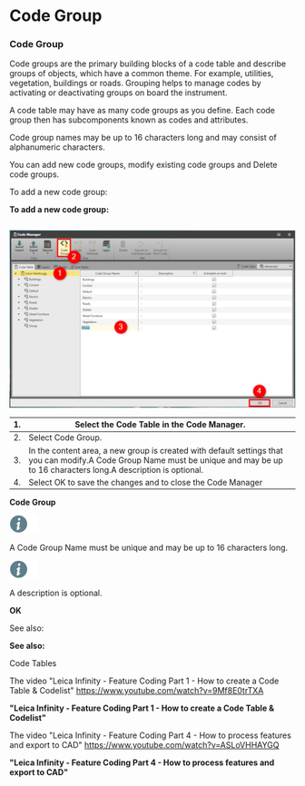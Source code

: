 # Code Group

### Code Group

Code groups are the primary building blocks of a code table and describe groups of objects, which have a common theme. For example, utilities, vegetation, buildings or roads. Grouping helps to manage codes by activating or deactivating groups on board the instrument.

A code table may have as many code groups as you define. Each code group then has subcomponents known as codes and attributes.

Code group names may be up to 16 characters long and may consist of alphanumeric characters.

You can add new code groups, modify existing code groups and Delete code groups.

To add a new code group:

**To add a new code group:**

|  |  |
| --- | --- |

![Image](graphics/00816655.jpg)

| 1. | Select the Code Table in the Code Manager. |
| --- | --- |
| 2. | Select Code Group. |
| 3. | In the content area, a new group is created with default settings that you can modify.A Code Group Name must be unique and may be up to 16 characters long.A description is optional. |
| 4. | Select OK to save the changes and to close the Code Manager |

**Code Group**

![Image](./data/icons/note.gif)

A Code Group Name must be unique and may be up to 16 characters long.

![Image](./data/icons/note.gif)

A description is optional.

**OK**

See also:

**See also:**

Code Tables

The video "Leica Infinity - Feature Coding Part 1 - How to create a Code Table & Codelist" https://www.youtube.com/watch?v=9Mf8E0trTXA

**"Leica Infinity - Feature Coding Part 1 - How to create a Code Table & Codelist"**

The video "Leica Infinity - Feature Coding Part 4 - How to process features and export to CAD" https://www.youtube.com/watch?v=ASLoVHHAYGQ

**"Leica Infinity - Feature Coding Part 4 - How to process features and export to CAD"**

